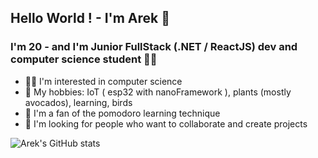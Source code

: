 ## Hello World ! - I'm Arek 👋

### I'm 20 - and I'm Junior FullStack (.NET / ReactJS) dev and computer science student 👨‍🎓
- 👨‍💻 I'm interested in computer science
- 🌱 My hobbies: IoT ( esp32 with nanoFramework ), plants (mostly avocados), learning, birds     
- 🍅 I'm a fan of the pomodoro learning technique
- 👯 I'm looking for people who want to collaborate and create projects



![Arek's GitHub stats](https://github-readme-stats.vercel.app/api?username=ArekStasko&show_icons=true&theme=tokyonight)

